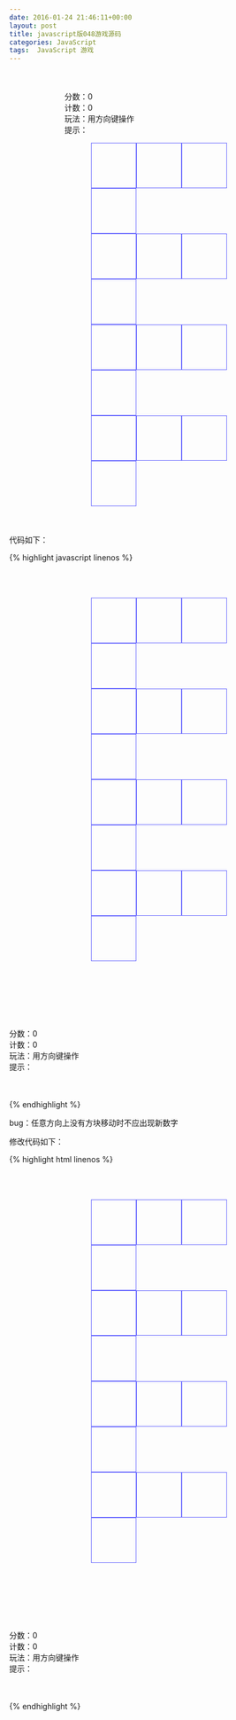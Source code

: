 ```yaml
---
date: 2016-01-24 21:46:11+00:00
layout: post
title: javascript版048游戏源码
categories: JavaScript
tags:  JavaScript 游戏
---
```


<html>
<head>
    <meta http-equiv="Content-Type" content="text/html; charset=utf-8" />
    <title>2048</title>
    <style>
        *{margin: 0; padding: 0}
        #div1024{width: 600px; margin: 50px auto;overflow: hidden}
        .main{margin-left: 100px;}
        li{list-style:none}
        .main>li{width: 600px;overflow: hidden}
        .main>li ul li{border: 1px solid #6666ff;width: 80px;height: 80px;border-collapse:collapse; text-align: center;line-height: 80px;font-size: 36px;float: left}
    </style>
</head>
<body>
<div id="div1024">
	<div style="margin-left: 100px;">
    <div>分数：<span id="score">0</span></div>
    <div>计数：<span id="step">0</span></div>
    <div>玩法：<span id="tips">用方向键操作</span></div>
    <div>提示：<span id="tip"></span></div>
    </div>
<ul class="main">
    <li class="line0"><ul>
        <li></li>
        <li></li>
        <li></li>
        <li></li>
    </ul></li>
    <li class="line1"><ul>
        <li></li>
        <li></li>
        <li></li>
        <li></li>
    </ul></li>
    <li class="line2"><ul>
        <li></li>
        <li></li>
        <li></li>
        <li></li>
    </ul></li>
    <li class="line3"><ul>
        <li></li>
        <li></li>
        <li></li>
        <li></li>
    </ul></li>
</ul>
    
</div>
<script>
    window.onload=function(){
var game={
    // 随机产生的数字
    num:0,
    //剩余空格
    spacecounts:1,
	//是否增加数字
	addFlag:0,
	counts:0,
    score:0,
    step: -2,
    //横向数组与纵向数字
    arr:[],
    arr1:[],
    init:function(){
        game.style()
        document.getElementById('tip').innerHTML='游戏开始啦...'
		this.addFlag =1
        this.add()
        this.add()
    },
    add:function(){
        Math.random() > 0.5 ? this.num=2 :this.num=4
        var Lindex=Math.floor(Math.random()*4),
                Rindex=Math.floor(Math.random()*4),
                dom=document.getElementsByClassName('line'+Lindex)[0].getElementsByTagName('li')[Rindex]
		if(this.addFlag != 0){
		    if(dom.innerHTML=='') {
                dom.className='style'+this.num
                dom.innerHTML=this.num
			    this.step++
            }
            else{
                this.add()
            }
		}
		else{
			outerloop0:
			if(this.spacecounts == 0){
				//判断横向是否有值相同
                for(var i=0;i<4;i++){
                    for(var j=0;j<3;j++){
						inner=document.getElementsByClassName('line'+i)[0].getElementsByTagName('li')[j].innerHTML
						inner1=document.getElementsByClassName('line'+i)[0].getElementsByTagName('li')[j+1].innerHTML
                        if(Number(inner)==Number(inner1)){
                            break outerloop0;
                        }
                    }
                }
				
                //判断纵向是否有值相同
                for(var i=0;i<4;i++){
                    for(var j=0;j<3;j++){
						inner=document.getElementsByClassName('line'+j)[0].getElementsByTagName('li')[i].innerHTML
						inner1=document.getElementsByClassName('line'+(j+1))[0].getElementsByTagName('li')[i].innerHTML
                        if(Number(inner)==Number(inner1)){
                            break outerloop0;
                        }
                    }
                }
                alert('gameovar,你的分数是+this.score)
                  
                
			}
		}
    },
    left:function(){
        var inner,
                inner1,
                m= 0,
                n=0
        this.spacecounts = 0
		this.addFlag = 0
        //横向数组，用于左右操作
        for(var i=0;i<4;i++){
            this.arr[i]=[]
             m=0
			 this.counts=1
			 n=0
            for(var j=0;j<4;j++){
               inner=document.getElementsByClassName('line'+i)[0].getElementsByTagName('li')[j].innerHTML
                if(inner){
                    this.arr[i][m]=Number(inner)
                    m++
					if(this.counts == 0) n++
					this.counts = 1
                }
                    else{
						this.spacecounts++
						if (this.counts == 1) n++
						this.counts = 0
                    }
                }
			if(n > 1) this.addFlag = 1
        }
        this.log(this.arr)
        //数组值合并
        for(var i=0;i<4;i++){
            for(var j=0;j<this.arr[i].length-1;j++){
                if(this.arr[i][j]==this.arr[i][j+1]){
                    this.score+=this.arr[i][j]*2
                    this.arr[i][j]+=this.arr[i][j]
                    this.arr[i].splice(j+1,1)
					this.addFlag =1
                }
            }
        }
        //赋值给dom
        for(var i=0;i<4;i++){
            len=this.arr[i].length
            for(var m=0;m<4;m++){
                document.getElementsByClassName('line'+i)[0].getElementsByTagName('li')[m].className=''
                document.getElementsByClassName('line'+i)[0].getElementsByTagName('li')[m].innerHTML=''
            }
            for(var j=0;j<len;j++){
                document.getElementsByClassName('line'+i)[0].getElementsByTagName('li')[j].innerHTML=this.arr[i][j]
                document.getElementsByClassName('line'+i)[0].getElementsByTagName('li')[j].className='style'+this.arr[i][j]
            }
        }
    },
    right:function(){
        var inner,
                inner1,
                m= 0,
                n=0
        this.spacecounts = 0
		this.addFlag = 0
        //横向数组，用于左右操作
        for(var i=0;i<4;i++){
            this.arr[i]=[]
             m=0
			 this.counts=0
			 n=0
            for(var j=0;j<4;j++){
               inner=document.getElementsByClassName('line'+i)[0].getElementsByTagName('li')[j].innerHTML
                if(inner){
                    this.arr[i][m]=Number(inner)
                    m++
					if(this.counts == 0) n++
					this.counts = 1
                }
                    else{
						this.spacecounts++
						if (this.counts == 1) n++
						this.counts = 0
                    }
                }
			if (this.counts == 0) n++
			if(n > 1) this.addFlag = 1
        }
        this.log(this.arr)
        //数组值合并
        for(var i=0;i<4;i++){
            for(var j=this.arr[i].length-1;j>0;j--){
                if(this.arr[i][j]==this.arr[i][j-1]){
                    this.score+=this.arr[i][j-1]*2
                    this.arr[i][j]+=this.arr[i][j]
                    this.arr[i].splice(j-1,1)
					this.addFlag =1
                }
            }
        }
        //赋值给dom
        for(var i=0;i<4;i++){
            len=this.arr[i].length
            for(var m=0;m<4;m++){
                document.getElementsByClassName('line'+i)[0].getElementsByTagName('li')[m].className=''
                document.getElementsByClassName('line'+i)[0].getElementsByTagName('li')[m].innerHTML=''
            }
            for(var j=0;j<len;j++){
                document.getElementsByClassName('line'+i)[0].getElementsByTagName('li')[3-j].innerHTML=this.arr[i][len-1-j]
                document.getElementsByClassName('line'+i)[0].getElementsByTagName('li')[3-j].className='style'+this.arr[i][len-1-j]
            }
        }
        this.log(this.arr)
    },
    up:function(){
		var inner,
                inner1,
                m= 0,
                n=0
        this.spacecounts = 0
		this.addFlag=0
        //纵向数组用于上下操作
        for(var x=0;x<4;x++){
            this.arr1[x]=[]
        }
        for(var x=0;x<4;x++){
             n=0
			 this.counts=1
			 m= 0
            for(var y=0;y<4;y++){
                inner1=document.getElementsByClassName('line'+y)[0].getElementsByTagName('li')[x].innerHTML
                if(inner1){
                    this.arr1[x][n]=Number(inner1)
                    n++
					if(this.counts == 0) m++
					this.counts = 1
                }
                    else{
						this.spacecounts++
						if (this.counts == 1) m++
						this.counts = 0
                    }
				
            }
            if(m > 1) this.addFlag = 1
        }
        //数组值合并
        for(var i=0;i<4;i++){
            for(var j=0;j<this.arr1[i].length-1;j++){
                if(this.arr1[i][j]==this.arr1[i][j+1]){
                    this.score+=this.arr1[i][j]*2
                    this.arr1[i][j]+=this.arr1[i][j]
                    this.arr1[i].splice(j+1,1)
					this.addFlag =1
                }
            }
        }
        //赋值给dom
        for(var i=0;i<4;i++){
            len=this.arr1[i].length
            for(var m=0;m<4;m++){
                document.getElementsByClassName('line'+m)[0].getElementsByTagName('li')[i].className=''
                document.getElementsByClassName('line'+m)[0].getElementsByTagName('li')[i].innerHTML=''
            }
            for(var j=0;j<len;j++){
                document.getElementsByClassName('line'+j)[0].getElementsByTagName('li')[i].innerHTML=this.arr1[i][j]
                document.getElementsByClassName('line'+j)[0].getElementsByTagName('li')[i].className='style'+this.arr1[i][j]
            }
        }
    },
    down:function(){
		var inner,
                inner1,
                m= 0,
                n=0
        this.spacecounts = 0
		this.addFlag=0
        //纵向数组用于上下操作
        for(var x=0;x<4;x++){
            this.arr1[x]=[]
        }
        for(var x=0;x<4;x++){
             n=0
			 this.counts=0
			 m= 0
            for(var y=0;y<4;y++){
                inner1=document.getElementsByClassName('line'+y)[0].getElementsByTagName('li')[x].innerHTML
                if(inner1){
                    this.arr1[x][n]=Number(inner1)
                    n++
					if(this.counts == 0) m++
					this.counts = 1
                }
                    else{
						this.spacecounts++
						if (this.counts == 1) m++
						this.counts = 0
                    }
				
            }
			if (this.counts == 0) m++
            if(m > 1) this.addFlag = 1
        }
        //数组值合并
        for(var i=0;i<4;i++){
            for(var j=this.arr1[i].length-1;j>0;j--){
                if(this.arr1[i][j]==this.arr1[i][j-1]){
                    this.score+=this.arr1[i][j-1]*2
                    this.arr1[i][j]+=this.arr1[i][j]
                    this.arr1[i].splice(j-1,1)
					this.addFlag =1
                }
            }
        }
        //赋值给dom
        for(var i=0;i<4;i++){
            len=this.arr1[i].length
            for(var m=0;m<4;m++){
                document.getElementsByClassName('line'+m)[0].getElementsByTagName('li')[i].className=''
                document.getElementsByClassName('line'+m)[0].getElementsByTagName('li')[i].innerHTML=''
            }
            for(var j=0;j<len;j++){
                document.getElementsByClassName('line'+(4-len+j))[0].getElementsByTagName('li')[i].innerHTML=this.arr1[i][j]
                document.getElementsByClassName('line'+(4-len+j))[0].getElementsByTagName('li')[i].className='style'+this.arr1[i][j]
            }
        }
    },
    log:function(x){
        console.log(x)
    },
    update:function(){
        document.getElementById('score').innerHTML=this.score
        document.getElementById('step').innerHTML=this.step
        var tip=document.getElementById('tip')
        var max=this.arr.toString().split(',')
        function sort(a,b){return a-b}
       max=max.sort(sort)[max.length-1]
        if(max==512){tip.innerHTML='加油加油...'}
        if(max==1024){tip.innerHTML='唉哟，不错喔...'}
        if(max==2048){tip.innerHTML='恭喜你成功了，太厉害了...'}
        if(max==4096){tip.innerHTML='超神了...'}
        if(max==8192){tip.innerHTML='XX，出现bug了...'}
    },
    style:function(){
        var values=[2,4,8,16,32,64,128,256,512,1024,2048,4096,8192],
                add=0.075,
                styles=''
        for(var i=0;i<values.length;i++){
            styles+='.style'+values[i]+'{background-color:hsla(360,50%,50%,'+add+');}\r\n'
            add+=0.075
        }
        document.getElementsByTagName('style')[0].innerHTML+=styles
    }
}
game.init()
document.onkeydown=function(e){
    e=e || window.event
    switch (e.keyCode){
        case 37 :
            game.left()
            game.add(e)
            game.update()
            break
        case 38 :
            game.up()
            game.add(e)
            game.update()
            break
        case 39 :
            game.right()
            game.add(e)
            game.update()
            break
        case 40 :
            game.down()
            game.add(e)
            game.update()
            break
        default :
            break
    }
}
    }
</script>
</body>
</html>


代码如下：

{% highlight javascript linenos %}
<!DOCTYPE html>
<html>
<head>
    <meta http-equiv="Content-Type" content="text/html; charset=utf-8" />
    <title>2048</title>
    <style>
        *{margin: 0; padding: 0}
        #div1024{width: 600px; margin: 50px auto;overflow: hidden}
        .main{float: left;margin-right: 50px;}
        li{list-style:none}
        .main>li{width: 328px;overflow: hidden}
        .main>li ul li{border: 1px solid #6666ff;width: 80px;height: 80px;border-collapse:collapse; text-align: center;line-height: 80px;font-size: 36px;float: left
        }
    </style>
</head>
<body>
<div id="div1024">
<ul class="main">
    <li class="line0"><ul>
        <li></li>
        <li></li>
        <li></li>
        <li></li>
    </ul></li>
    <li class="line1"><ul>
        <li></li>
        <li></li>
        <li></li>
        <li></li>
    </ul></li>
    <li class="line2"><ul>
        <li></li>
        <li></li>
        <li></li>
        <li></li>
    </ul></li>
    <li class="line3"><ul>
        <li></li>
        <li></li>
        <li></li>
        <li></li>
    </ul></li>
</ul>
    <div style="float: left; margin-top: 120px;">
    <div>分数：<span id="score">0</span></div>
    <div>计数：<span id="step">0</span></div>
    <div>玩法：<span id="tips">用方向键操作</span></div>
    <div>提示：<span id="tip"></span></div>
    </div>
</div>
<script>
    window.onload=function(){
var game={
    // 随机产生的数字
    num:0,
    //剩余空格
    counts:0,
    score:0,
    step:0,
    //横向数组与纵向数组
    arr:[],
    arr1:[],
    init:function(){
        game.style()
        document.getElementById('tip').innerHTML='游戏开始啦...'
        this.add()
        this.add()
    },
    add:function(){
        var x=false,y=false
        Math.random() > 0.5 ? this.num=2 :this.num=4
        var Lindex=Math.floor(Math.random()*4),
                Rindex=Math.floor(Math.random()*4),
                dom=document.getElementsByClassName('line'+Lindex)[0].getElementsByTagName('li')[Rindex]
        if(dom.innerHTML=='') {
            dom.className='style'+this.num
            dom.innerHTML=this.num
        }
        else{
            this.count()
            if(this.counts==0){
                //判断横向是否有值相同
                outerloop0:
                for(var i=0;i<4;i++){
                    for(var j=0;j<this.arr[i].length-1;j++){
                        if(this.arr[i][j]==this.arr[i][j+1]){
                          x=true
                            break outerloop0;
                        }
                    }
                }
                //判断纵向是否有值相同
                outerloop1:
                for(var i=0;i<4;i++){
                    for(var j=0;j<this.arr1[i].length-1;j++){
                        if(this.arr1[i][j]==this.arr1[i][j+1]){
                          y=true
                            break outerloop1
                        }
                    }
                }
                if(!x && !y ){
                  alert('gameovar,你的分数是'+this.score)
                }else if(x){
                    if(arguments[0].keyCode==37 || arguments[0].keyCode==39){
                        this.step++
                    }
                }
                else if(y){
                    if(arguments[0].keyCode==38 || arguments[0].keyCode==40){
                        this.step++
                    }
                }
            }else{
                this.add()
            }
        }
    },
    left:function(){
        //数组值合并
        for(var i=0;i<4;i++){
            for(var j=0;j<this.arr[i].length-1;j++){
                if(this.arr[i][j]==this.arr[i][j+1]){
                    this.score+=this.arr[i][j]*2
                    this.arr[i][j]+=this.arr[i][j]
                    this.arr[i].splice(j+1,1)
                }
            }
        }
        //赋值给dom
        for(var i=0;i<4;i++){
            len=this.arr[i].length
            for(var m=0;m<4;m++){
                document.getElementsByClassName('line'+i)[0].getElementsByTagName('li')[m].className=''
                document.getElementsByClassName('line'+i)[0].getElementsByTagName('li')[m].innerHTML=''
            }
            for(var j=0;j<len;j++){
                document.getElementsByClassName('line'+i)[0].getElementsByTagName('li')[j].innerHTML=this.arr[i][j]
                document.getElementsByClassName('line'+i)[0].getElementsByTagName('li')[j].className='style'+this.arr[i][j]
            }
        }
        if(this.counts!=0) this.step++
    },
    right:function(){
        //数组值合并
        for(var i=0;i<4;i++){
            for(var j=this.arr[i].length-1;j>0;j--){
                if(this.arr[i][j]==this.arr[i][j-1]){
                    this.score+=this.arr[i][j-1]*2
                    this.arr[i][j]+=this.arr[i][j]
                    this.arr[i].splice(j-1,1)
                }
            }
        }
        //赋值给dom
        for(var i=0;i<4;i++){
            len=this.arr[i].length
            for(var m=0;m<4;m++){
                document.getElementsByClassName('line'+i)[0].getElementsByTagName('li')[m].className=''
                document.getElementsByClassName('line'+i)[0].getElementsByTagName('li')[m].innerHTML=''
            }
            for(var j=0;j<len;j++){
                document.getElementsByClassName('line'+i)[0].getElementsByTagName('li')[3-j].innerHTML=this.arr[i][len-1-j]
                document.getElementsByClassName('line'+i)[0].getElementsByTagName('li')[3-j].className='style'+this.arr[i][len-1-j]
            }
        }
        if(this.counts!=0) this.step++
        this.log(this.arr)
    },
    up:function(){
        //数组值合并
        for(var i=0;i<4;i++){
            for(var j=0;j<this.arr1[i].length-1;j++){
                if(this.arr1[i][j]==this.arr1[i][j+1]){
                    this.score+=this.arr1[i][j]*2
                    this.arr1[i][j]+=this.arr1[i][j]
                    this.arr1[i].splice(j+1,1)
                }
            }
        }
        //赋值给dom
        for(var i=0;i<4;i++){
            len=this.arr1[i].length
            for(var m=0;m<4;m++){
                document.getElementsByClassName('line'+m)[0].getElementsByTagName('li')[i].className=''
                document.getElementsByClassName('line'+m)[0].getElementsByTagName('li')[i].innerHTML=''
            }
            for(var j=0;j<len;j++){
                document.getElementsByClassName('line'+j)[0].getElementsByTagName('li')[i].innerHTML=this.arr1[i][j]
                document.getElementsByClassName('line'+j)[0].getElementsByTagName('li')[i].className='style'+this.arr1[i][j]
            }
        }
        if(this.counts!=0) this.step++
    },
    down:function(){
        //数组值合并
        for(var i=0;i<4;i++){
            for(var j=this.arr1[i].length-1;j>0;j--){
                if(this.arr1[i][j]==this.arr1[i][j-1]){
                    this.score+=this.arr1[i][j-1]*2
                    this.arr1[i][j]+=this.arr1[i][j]
                    this.arr1[i].splice(j-1,1)
                }
            }
        }
        //赋值给dom
        for(var i=0;i<4;i++){
            len=this.arr1[i].length
            for(var m=0;m<4;m++){
                document.getElementsByClassName('line'+m)[0].getElementsByTagName('li')[i].className=''
                document.getElementsByClassName('line'+m)[0].getElementsByTagName('li')[i].innerHTML=''
            }
            for(var j=0;j<len;j++){
                document.getElementsByClassName('line'+(4-len+j))[0].getElementsByTagName('li')[i].innerHTML=this.arr1[i][j]
                document.getElementsByClassName('line'+(4-len+j))[0].getElementsByTagName('li')[i].className='style'+this.arr1[i][j]
            }
        }
        if(this.counts!=0) this.step++
    },
    count:function(){
        var inner,
                inner1,
                m= 0,
                n=0
        this.counts=0
        //横向数组，用于左右操作
        for(var i=0;i<4;i++){
            this.arr[i]=[]
             m=0
            for(var j=0;j<4;j++){
               inner=document.getElementsByClassName('line'+i)[0].getElementsByTagName('li')[j].innerHTML
                if(inner){
                    this.arr[i][m]=Number(inner)
                    m++
                }
                    else{
                        this.counts++
                    }
                }
        }
        this.log(this.arr)
        //纵向数组用于上下操作
        for(var x=0;x<4;x++){
            this.arr1[x]=[]
        }
        for(var x=0;x<4;x++){
             n=0
            for(var y=0;y<4;y++){
                inner1=document.getElementsByClassName('line'+y)[0].getElementsByTagName('li')[x].innerHTML
                if(inner1){
                    this.arr1[x][n]=Number(inner1)
                    n++
                }
            }
        }
    },
    log:function(x){
        console.log(x)
    },
    update:function(){
        document.getElementById('score').innerHTML=this.score
        document.getElementById('step').innerHTML=this.step
        var tip=document.getElementById('tip')
        var max=this.arr.toString().split(',')
        function sort(a,b){return a-b}
       max=max.sort(sort)[max.length-1]
        if(max==512){tip.innerHTML='加油加油...'}
        if(max==1024){tip.innerHTML='唉哟，不错喔...'}
        if(max==2048){tip.innerHTML='恭喜你成功了，太厉害了...'}
        if(max==4096){tip.innerHTML='超神了...'}
        if(max==8192){tip.innerHTML='XX，出现bug了...'}
    },
    style:function(){
        var values=[2,4,8,16,32,64,128,256,512,1024,2048,4096,8192],
                add=0.075,
                styles=''
        for(var i=0;i<values.length;i++){
            styles+='.style'+values[i]+'{background-color:hsla(360,50%,50%,'+add+');}\r\n'
            add+=0.075
        }
        document.getElementsByTagName('style')[0].innerHTML+=styles
    }
}
game.init()
document.onkeydown=function(e){
    game.count()
    e=e || window.event
    switch (e.keyCode){
        case 37 :
            game.left()
            game.add(e)
            game.update()
            break
        case 38 :
            game.up()
            game.add(e)
            game.update()
            break
        case 39 :
            game.right()
            game.add(e)
            game.update()
            break
        case 40 :
            game.down()
            game.add(e)
            game.update()
            break
        default :
            break
    }
}
    }
</script>
</body>
</html>
{% endhighlight %}

bug：任意方向上没有方块移动时不应出现新数字


修改代码如下：

{% highlight html linenos %} 
<!DOCTYPE html>
<html>
<head>
    <meta http-equiv="Content-Type" content="text/html; charset=utf-8" />
    <title>2048</title>
    <style>
        *{margin: 0; padding: 0}
        #div1024{width: 600px; margin: 50px auto;overflow: hidden}
        .main{float: left;margin-right: 50px;}
        li{list-style:none}
        .main>li{width: 328px;overflow: hidden}
        .main>li ul li{border: 1px solid #6666ff;width: 80px;height: 80px;border-collapse:collapse; text-align: center;line-height: 80px;font-size: 36px;float: left
        }
    </style>
</head>
<body>
<div id="div1024">
<ul class="main">
    <li class="line0"><ul>
        <li></li>
        <li></li>
        <li></li>
        <li></li>
    </ul></li>
    <li class="line1"><ul>
        <li></li>
        <li></li>
        <li></li>
        <li></li>
    </ul></li>
    <li class="line2"><ul>
        <li></li>
        <li></li>
        <li></li>
        <li></li>
    </ul></li>
    <li class="line3"><ul>
        <li></li>
        <li></li>
        <li></li>
        <li></li>
    </ul></li>
</ul>
    <div style="float: left; margin-top: 120px;">
    <div>分数：<span id="score">0</span></div>
    <div>计数：<span id="step">0</span></div>
    <div>玩法：<span id="tips">用方向键操作</span></div>
    <div>提示：<span id="tip"></span></div>
    </div>
</div>
<script>
    window.onload=function(){
var game={
    // 随机产生的数字
    num:0,
    //剩余空格
    spacecounts:1,
	//是否增加数字
	addFlag:0,
	counts:0,
    score:0,
    step: -2,
    //横向数组与纵向数组
    arr:[],
    arr1:[],
    init:function(){
        game.style()
        document.getElementById('tip').innerHTML='游戏开始啦...'
		this.addFlag =1
        this.add()
        this.add()
    },
    add:function(){
        Math.random() > 0.5 ? this.num=2 :this.num=4
        var Lindex=Math.floor(Math.random()*4),
                Rindex=Math.floor(Math.random()*4),
                dom=document.getElementsByClassName('line'+Lindex)[0].getElementsByTagName('li')[Rindex]
		if(this.addFlag != 0){
		    if(dom.innerHTML=='') {
                dom.className='style'+this.num
                dom.innerHTML=this.num
			    this.step++
            }
            else{
                this.add()
            }
		}
		else{
			outerloop0:
			if(this.spacecounts == 0){
				//判断横向是否有值相同
                for(var i=0;i<4;i++){
                    for(var j=0;j<3;j++){
						inner=document.getElementsByClassName('line'+i)[0].getElementsByTagName('li')[j].innerHTML
						inner1=document.getElementsByClassName('line'+i)[0].getElementsByTagName('li')[j+1].innerHTML
                        if(Number(inner)==Number(inner1)){
                            break outerloop0;
                        }
                    }
                }
				
                //判断纵向是否有值相同
                for(var i=0;i<4;i++){
                    for(var j=0;j<3;j++){
						inner=document.getElementsByClassName('line'+j)[0].getElementsByTagName('li')[i].innerHTML
						inner1=document.getElementsByClassName('line'+(j+1))[0].getElementsByTagName('li')[i].innerHTML
                        if(Number(inner)==Number(inner1)){
                            break outerloop0;
                        }
                    }
                }
                alert('gameovar,你的分数是'+this.score)
                  
                
			}
		}
    },
    left:function(){
        var inner,
                inner1,
                m= 0,
                n=0
        this.spacecounts = 0
		this.addFlag = 0
        //横向数组，用于左右操作
        for(var i=0;i<4;i++){
            this.arr[i]=[]
             m=0
			 this.counts=1
			 n=0
            for(var j=0;j<4;j++){
               inner=document.getElementsByClassName('line'+i)[0].getElementsByTagName('li')[j].innerHTML
                if(inner){
                    this.arr[i][m]=Number(inner)
                    m++
					if(this.counts == 0) n++
					this.counts = 1
                }
                    else{
						this.spacecounts++
						if (this.counts == 1) n++
						this.counts = 0
                    }
                }
			if(n > 1) this.addFlag = 1
        }
        this.log(this.arr)
        //数组值合并
        for(var i=0;i<4;i++){
            for(var j=0;j<this.arr[i].length-1;j++){
                if(this.arr[i][j]==this.arr[i][j+1]){
                    this.score+=this.arr[i][j]*2
                    this.arr[i][j]+=this.arr[i][j]
                    this.arr[i].splice(j+1,1)
					this.addFlag =1
                }
            }
        }
        //赋值给dom
        for(var i=0;i<4;i++){
            len=this.arr[i].length
            for(var m=0;m<4;m++){
                document.getElementsByClassName('line'+i)[0].getElementsByTagName('li')[m].className=''
                document.getElementsByClassName('line'+i)[0].getElementsByTagName('li')[m].innerHTML=''
            }
            for(var j=0;j<len;j++){
                document.getElementsByClassName('line'+i)[0].getElementsByTagName('li')[j].innerHTML=this.arr[i][j]
                document.getElementsByClassName('line'+i)[0].getElementsByTagName('li')[j].className='style'+this.arr[i][j]
            }
        }
    },
    right:function(){
        var inner,
                inner1,
                m= 0,
                n=0
        this.spacecounts = 0
		this.addFlag = 0
        //横向数组，用于左右操作
        for(var i=0;i<4;i++){
            this.arr[i]=[]
             m=0
			 this.counts=0
			 n=0
            for(var j=0;j<4;j++){
               inner=document.getElementsByClassName('line'+i)[0].getElementsByTagName('li')[j].innerHTML
                if(inner){
                    this.arr[i][m]=Number(inner)
                    m++
					if(this.counts == 0) n++
					this.counts = 1
                }
                    else{
						this.spacecounts++
						if (this.counts == 1) n++
						this.counts = 0
                    }
                }
			if (this.counts == 0) n++
			if(n > 1) this.addFlag = 1
        }
        this.log(this.arr)
        //数组值合并
        for(var i=0;i<4;i++){
            for(var j=this.arr[i].length-1;j>0;j--){
                if(this.arr[i][j]==this.arr[i][j-1]){
                    this.score+=this.arr[i][j-1]*2
                    this.arr[i][j]+=this.arr[i][j]
                    this.arr[i].splice(j-1,1)
					this.addFlag =1
                }
            }
        }
        //赋值给dom
        for(var i=0;i<4;i++){
            len=this.arr[i].length
            for(var m=0;m<4;m++){
                document.getElementsByClassName('line'+i)[0].getElementsByTagName('li')[m].className=''
                document.getElementsByClassName('line'+i)[0].getElementsByTagName('li')[m].innerHTML=''
            }
            for(var j=0;j<len;j++){
                document.getElementsByClassName('line'+i)[0].getElementsByTagName('li')[3-j].innerHTML=this.arr[i][len-1-j]
                document.getElementsByClassName('line'+i)[0].getElementsByTagName('li')[3-j].className='style'+this.arr[i][len-1-j]
            }
        }
        this.log(this.arr)
    },
    up:function(){
		var inner,
                inner1,
                m= 0,
                n=0
        this.spacecounts = 0
		this.addFlag=0
        //纵向数组用于上下操作
        for(var x=0;x<4;x++){
            this.arr1[x]=[]
        }
        for(var x=0;x<4;x++){
             n=0
			 this.counts=1
			 m= 0
            for(var y=0;y<4;y++){
                inner1=document.getElementsByClassName('line'+y)[0].getElementsByTagName('li')[x].innerHTML
                if(inner1){
                    this.arr1[x][n]=Number(inner1)
                    n++
					if(this.counts == 0) m++
					this.counts = 1
                }
                    else{
						this.spacecounts++
						if (this.counts == 1) m++
						this.counts = 0
                    }
				
            }
            if(m > 1) this.addFlag = 1
        }
        //数组值合并
        for(var i=0;i<4;i++){
            for(var j=0;j<this.arr1[i].length-1;j++){
                if(this.arr1[i][j]==this.arr1[i][j+1]){
                    this.score+=this.arr1[i][j]*2
                    this.arr1[i][j]+=this.arr1[i][j]
                    this.arr1[i].splice(j+1,1)
					this.addFlag =1
                }
            }
        }
        //赋值给dom
        for(var i=0;i<4;i++){
            len=this.arr1[i].length
            for(var m=0;m<4;m++){
                document.getElementsByClassName('line'+m)[0].getElementsByTagName('li')[i].className=''
                document.getElementsByClassName('line'+m)[0].getElementsByTagName('li')[i].innerHTML=''
            }
            for(var j=0;j<len;j++){
                document.getElementsByClassName('line'+j)[0].getElementsByTagName('li')[i].innerHTML=this.arr1[i][j]
                document.getElementsByClassName('line'+j)[0].getElementsByTagName('li')[i].className='style'+this.arr1[i][j]
            }
        }
    },
    down:function(){
		var inner,
                inner1,
                m= 0,
                n=0
        this.spacecounts = 0
		this.addFlag=0
        //纵向数组用于上下操作
        for(var x=0;x<4;x++){
            this.arr1[x]=[]
        }
        for(var x=0;x<4;x++){
             n=0
			 this.counts=0
			 m= 0
            for(var y=0;y<4;y++){
                inner1=document.getElementsByClassName('line'+y)[0].getElementsByTagName('li')[x].innerHTML
                if(inner1){
                    this.arr1[x][n]=Number(inner1)
                    n++
					if(this.counts == 0) m++
					this.counts = 1
                }
                    else{
						this.spacecounts++
						if (this.counts == 1) m++
						this.counts = 0
                    }
				
            }
			if (this.counts == 0) m++
            if(m > 1) this.addFlag = 1
        }
        //数组值合并
        for(var i=0;i<4;i++){
            for(var j=this.arr1[i].length-1;j>0;j--){
                if(this.arr1[i][j]==this.arr1[i][j-1]){
                    this.score+=this.arr1[i][j-1]*2
                    this.arr1[i][j]+=this.arr1[i][j]
                    this.arr1[i].splice(j-1,1)
					this.addFlag =1
                }
            }
        }
        //赋值给dom
        for(var i=0;i<4;i++){
            len=this.arr1[i].length
            for(var m=0;m<4;m++){
                document.getElementsByClassName('line'+m)[0].getElementsByTagName('li')[i].className=''
                document.getElementsByClassName('line'+m)[0].getElementsByTagName('li')[i].innerHTML=''
            }
            for(var j=0;j<len;j++){
                document.getElementsByClassName('line'+(4-len+j))[0].getElementsByTagName('li')[i].innerHTML=this.arr1[i][j]
                document.getElementsByClassName('line'+(4-len+j))[0].getElementsByTagName('li')[i].className='style'+this.arr1[i][j]
            }
        }
    },
    log:function(x){
        console.log(x)
    },
    update:function(){
        document.getElementById('score').innerHTML=this.score
        document.getElementById('step').innerHTML=this.step
        var tip=document.getElementById('tip')
        var max=this.arr.toString().split(',')
        function sort(a,b){return a-b}
       max=max.sort(sort)[max.length-1]
        if(max==512){tip.innerHTML='加油加油...'}
        if(max==1024){tip.innerHTML='唉哟，不错喔...'}
        if(max==2048){tip.innerHTML='恭喜你成功了，太厉害了...'}
        if(max==4096){tip.innerHTML='超神了...'}
        if(max==8192){tip.innerHTML='XX，出现bug了...'}
    },
    style:function(){
        var values=[2,4,8,16,32,64,128,256,512,1024,2048,4096,8192],
                add=0.075,
                styles=''
        for(var i=0;i<values.length;i++){
            styles+='.style'+values[i]+'{background-color:hsla(360,50%,50%,'+add+');}\r\n'
            add+=0.075
        }
        document.getElementsByTagName('style')[0].innerHTML+=styles
    }
}
game.init()
document.onkeydown=function(e){
    e=e || window.event
    switch (e.keyCode){
        case 37 :
            game.left()
            game.add(e)
            game.update()
            break
        case 38 :
            game.up()
            game.add(e)
            game.update()
            break
        case 39 :
            game.right()
            game.add(e)
            game.update()
            break
        case 40 :
            game.down()
            game.add(e)
            game.update()
            break
        default :
            break
    }
}
    }
</script>
</body>
</html>
{% endhighlight %}
